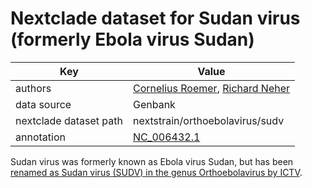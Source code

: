 # Nextclade dataset for Sudan virus (formerly Ebola virus Sudan)

| Key                    | Value                                                                           |
| ---------------------- | ------------------------------------------------------------------------------- |
| authors                | [Cornelius Roemer](https://neherlab.org), [Richard Neher](https://neherlab.org) |
| data source            | Genbank                                                                         |
| nextclade dataset path | nextstrain/orthoebolavirus/sudv                                                          |
| annotation             | [NC_006432.1](https://www.ncbi.nlm.nih.gov/nuccore/NC_006432)                   |

Sudan virus was formerly known as Ebola virus Sudan, but has been [renamed as Sudan virus (SUDV) in the genus Orthoebolavirus by ICTV](https://ictv.global/report/chapter/filoviridae/filoviridae/orthoebolavirus).

